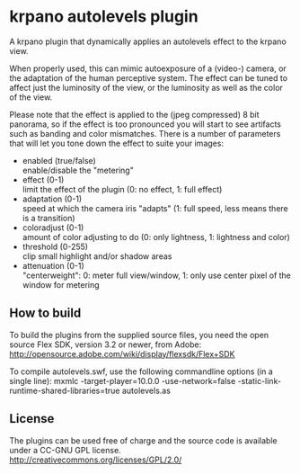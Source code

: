 krpano autolevels plugin
========================

A krpano plugin that dynamically applies an autolevels effect to 
the krpano view. 

When properly used, this can mimic autoexposure of a (video-)
camera, or the adaptation of the human perceptive system. The 
effect can be tuned to affect just the luminosity of the view, 
or the luminosity as well as the color of the view. 

Please note that the effect is applied to the (jpeg compressed) 
8 bit panorama, so if the effect is too pronounced you will 
start to see artifacts such as banding and color mismatches. 
There is a number of parameters that will let you tone down the 
effect to suite your images:

* enabled (true/false)  
    enable/disable the "metering"
* effect (0-1)  
    limit the effect of the plugin (0: no effect, 1: full effect)
* adaptation (0-1)  
    speed at which the camera iris "adapts" (1: full speed, less means there is a transition)
* coloradjust (0-1)  
    amount of color adjusting to do (0: only lightness, 1: lightness and color)
* threshold (0-255)  
    clip small highlight and/or shadow areas
* attenuation (0-1)  
    "centerweight": 0: meter full view/window, 1: only use center pixel of the window for metering 


How to build
------------

To build the plugins from the supplied source files, you need the 
open source Flex SDK, version 3.2 or newer, from Adobe:
http://opensource.adobe.com/wiki/display/flexsdk/Flex+SDK

To compile autolevels.swf, use the following commandline options
(in a single line):
	mxmlc -target-player=10.0.0 -use-network=false -static-link-runtime-shared-libraries=true autolevels.as

	
License
-------

The plugins can be used free of charge and the source code is 
available under a CC-GNU GPL license.
http://creativecommons.org/licenses/GPL/2.0/ 
